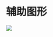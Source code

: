 # 辅助图形

![](https://qhdtc.oss-cn-chengdu.aliyuncs.com/obsidian/9e5afb636751367efd72334319799d78_sXFKH9XIiK.jpeg)

